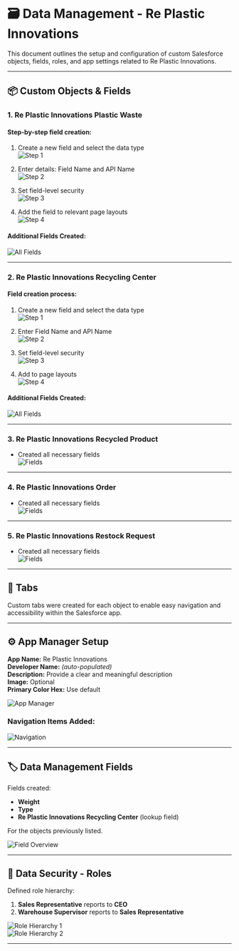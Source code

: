 # 🗃️ Data Management - Re Plastic Innovations

This document outlines the setup and configuration of custom Salesforce objects, fields, roles, and app settings related to Re Plastic Innovations.

---

## 📦 Custom Objects & Fields

### 1. **Re Plastic Innovations Plastic Waste**

#### Step-by-step field creation:

1. Create a new field and select the data type  
   ![Step 1](https://github.com/user-attachments/assets/c27a5f1f-f7ae-4ba4-9069-7be75a55f2ea)

2. Enter details: Field Name and API Name  
   ![Step 2](https://github.com/user-attachments/assets/0c7ee8d0-bea9-4f0f-be84-0ca917adc509)

3. Set field-level security  
   ![Step 3](https://github.com/user-attachments/assets/85d22cf9-8e61-4d7c-a77a-042389f475cc)

4. Add the field to relevant page layouts  
   ![Step 4](https://github.com/user-attachments/assets/8335dd14-e5bf-49c1-be56-998393b8cf63)

#### Additional Fields Created:
![All Fields](https://github.com/user-attachments/assets/ea8235cb-c8c5-489d-b209-80d7813ba5b3)

---

### 2. **Re Plastic Innovations Recycling Center**

#### Field creation process:

1. Create a new field and select the data type  
   ![Step 1](https://github.com/user-attachments/assets/0788f3a2-2600-4f1a-a054-2ba4715db6b8)

2. Enter Field Name and API Name  
   ![Step 2](https://github.com/user-attachments/assets/3b1cacc7-db1b-4dff-a0ec-055d72a2d723)

3. Set field-level security  
   ![Step 3](https://github.com/user-attachments/assets/bda9fced-bd9a-4524-8925-462ba05b4220)

4. Add to page layouts  
   ![Step 4](https://github.com/user-attachments/assets/e7968bc7-26e1-49f1-87cc-575a46bc484b)

#### Additional Fields Created:
![All Fields](https://github.com/user-attachments/assets/0943c672-13bc-4fa7-a405-d2e552930115)

---

### 3. **Re Plastic Innovations Recycled Product**

- Created all necessary fields  
  ![Fields](https://github.com/user-attachments/assets/992fdaca-083b-4112-b26d-3324724d51ac)

---

### 4. **Re Plastic Innovations Order**

- Created all necessary fields  
  ![Fields](https://github.com/user-attachments/assets/8ec8730c-6c21-43e1-8237-1ddc57167c06)

---

### 5. **Re Plastic Innovations Restock Request**

- Created all necessary fields  
  ![Fields](https://github.com/user-attachments/assets/5f8b99bb-ded9-43a0-bf2b-2ffe69765056)

---

## 📁 Tabs

Custom tabs were created for each object to enable easy navigation and accessibility within the Salesforce app.

---

## ⚙️ App Manager Setup

**App Name:** Re Plastic Innovations  
**Developer Name:** *(auto-populated)*  
**Description:** Provide a clear and meaningful description  
**Image:** Optional  
**Primary Color Hex:** Use default  

![App Manager](https://github.com/user-attachments/assets/ec99525f-aeea-4fa8-a5fe-1652917bf356)

### Navigation Items Added:
![Navigation](https://github.com/user-attachments/assets/83b1efff-592d-40b0-ad4c-448c0f464c87)

---

## 🏷️ Data Management Fields

Fields created:

- **Weight**
- **Type**
- **Re Plastic Innovations Recycling Center** (lookup field)

For the objects previously listed.

![Field Overview](https://github.com/user-attachments/assets/34effb82-7c2c-4612-ae2a-d67f4ad58d69)

---

## 🔐 Data Security - Roles

Defined role hierarchy:

1. **Sales Representative** reports to **CEO**
2. **Warehouse Supervisor** reports to **Sales Representative**

![Role Hierarchy 1](https://github.com/user-attachments/assets/c445dca1-0568-4740-94d0-5ef3e335a704)  
![Role Hierarchy 2](https://github.com/user-attachments/assets/17cd301d-4208-42aa-8681-44705afd61c2)

---
